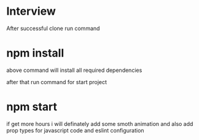 # Interview

After successful clone run command
# npm install

above command will install all required dependencies

after that run command for start project
# npm start

if get more hours i will definately add some smoth animation and also add prop types for javascript code and eslint configuration
